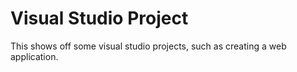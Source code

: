 # Visual Studio Project

This shows off some visual studio projects, such as creating a web application.
